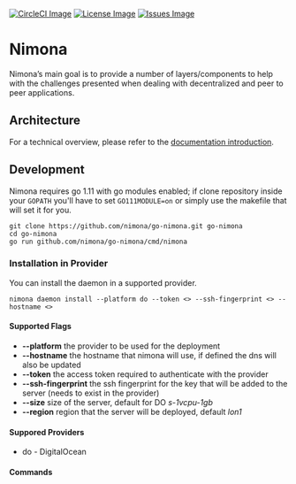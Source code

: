 [![CircleCI Image]](https://circleci.com/gh/nimona/go-nimona)
[![License Image]](https://github.com/nimona/go-nimona/blob/master/LICENSE)
[![Issues Image]](https://waffle.io/nimona/go-nimona)

# Nimona

Nimona’s main goal is to provide a number of layers/components to help with the challenges presented when dealing with decentralized and peer to peer applications.

## Architecture

For a technical overview, please refer to the [documentation introduction](https://nimona.io).

## Development

Nimona requires go 1.11 with go modules enabled; if clone repository inside your `GOPATH` you'll have to set `GO111MODULE=on` or simply use the makefile that will set it for you.

```
git clone https://github.com/nimona/go-nimona.git go-nimona
cd go-nimona
go run github.com/nimona/go-nimona/cmd/nimona
```

### Installation in Provider

You can install the daemon in a supported provider.
```
nimona daemon install --platform do --token <> --ssh-fingerprint <> --hostname <>
```

#### Supported Flags
* **--platform** the provider to be used for the deployment
* **--hostname** the hostname that nimona will use, if defined the dns will also be updated
* **--token** the access token required to authenticate with the provider
* **--ssh-fingerprint** the ssh fingerprint for the key that will be added to the server (needs to exist in the provider)
* **--size** size of the server, default for DO *s-1vcpu-1gb*
* **--region** region that the server will be deployed, default *lon1*

#### Suppored Providers
* do - DigitalOcean

#### Commands

[CircleCI Image]: https://img.shields.io/circleci/project/github/nimona/go-nimona.svg?style=flat-square
[Coveralls Image]: https://img.shields.io/coveralls/github/nimona/go-nimona.svg?style=flat-square
[License Image]: https://img.shields.io/github/license/nimona/go-nimona.svg?style=flat-square
[Issues Image]: https://img.shields.io/waffle/label/nimona/go-nimona/in%20progress.svg?style=flat-square

[Go environment]: https://golang.org/doc/install
